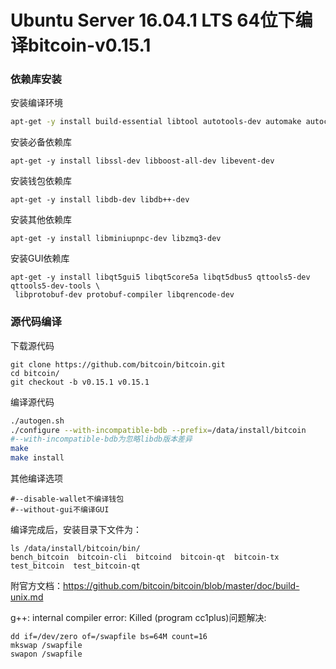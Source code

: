 # Ubuntu Server 16.04.1 LTS 64位下编译bitcoin-v0.15.1

### 依赖库安装

安装编译环境
```bash
apt-get -y install build-essential libtool autotools-dev automake autoconf pkg-config bsdmainutils python3
```

安装必备依赖库
```
apt-get -y install libssl-dev libboost-all-dev libevent-dev
```

安装钱包依赖库
```
apt-get -y install libdb-dev libdb++-dev
```

安装其他依赖库
```
apt-get -y install libminiupnpc-dev libzmq3-dev
```

安装GUI依赖库
```
apt-get -y install libqt5gui5 libqt5core5a libqt5dbus5 qttools5-dev qttools5-dev-tools \
 libprotobuf-dev protobuf-compiler libqrencode-dev
```

### 源代码编译

下载源代码
```
git clone https://github.com/bitcoin/bitcoin.git
cd bitcoin/
git checkout -b v0.15.1 v0.15.1
```

编译源代码
```bash
./autogen.sh
./configure --with-incompatible-bdb --prefix=/data/install/bitcoin
#--with-incompatible-bdb为忽略libdb版本差异
make
make install
```

其他编译选项
```
#--disable-wallet不编译钱包
#--without-gui不编译GUI
```

编译完成后，安装目录下文件为：
```
ls /data/install/bitcoin/bin/
bench_bitcoin  bitcoin-cli  bitcoind  bitcoin-qt  bitcoin-tx  test_bitcoin  test_bitcoin-qt
```

附官方文档：https://github.com/bitcoin/bitcoin/blob/master/doc/build-unix.md

g++: internal compiler error: Killed (program cc1plus)问题解决:
```
dd if=/dev/zero of=/swapfile bs=64M count=16
mkswap /swapfile
swapon /swapfile
```
